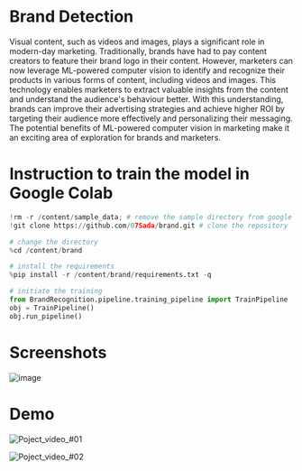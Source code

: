 # Brand Detection
Visual content, such as videos and images, plays a significant role in modern-day marketing. Traditionally, brands have had to pay content creators to feature their brand logo in their content. However, marketers can now leverage ML-powered computer vision to identify and recognize their products in various forms of content, including videos and images. This technology enables marketers to extract valuable insights from the content and understand the audience's behaviour better. With this understanding, brands can improve their advertising strategies and achieve higher ROI by targeting their audience more effectively and personalizing their messaging. The potential benefits of ML-powered computer vision in marketing make it an exciting area of exploration for brands and marketers.

# Instruction to train the model in Google Colab
```python
!rm -r /content/sample_data; # remove the sample directory from google colab
!git clone https://github.com/07Sada/brand.git # clone the repository
```
```python 
# change the directory
%cd /content/brand 
```
```python
# install the requirements
%pip install -r /content/brand/requirements.txt -q
```
```python
# initiate the training
from BrandRecognition.pipeline.training_pipeline import TrainPipeline
obj = TrainPipeline()
obj.run_pipeline()
```


# Screenshots
![image](https://user-images.githubusercontent.com/112761379/235088788-8aacd18f-cd43-49a2-a501-63b161ebc520.png)



# Demo
![Poject_video_#01](https://user-images.githubusercontent.com/112761379/235087330-d53c1591-ee65-4122-833e-94c6057e56a5.gif)

![Poject_video_#02](https://user-images.githubusercontent.com/112761379/235087455-35c6e4fc-12ad-46ef-98d8-2a3ff5b6ccb7.gif)
